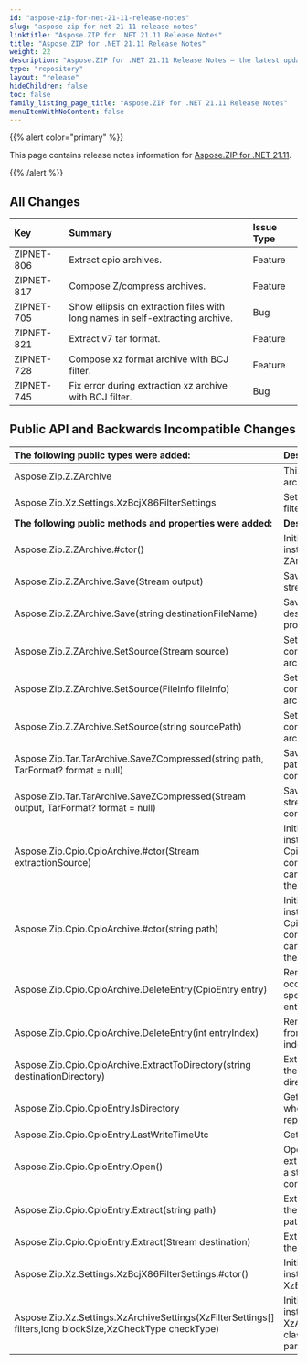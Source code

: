 ```yaml
---
id: "aspose-zip-for-net-21-11-release-notes"
slug: "aspose-zip-for-net-21-11-release-notes"
linktitle: "Aspose.ZIP for .NET 21.11 Release Notes"
title: "Aspose.ZIP for .NET 21.11 Release Notes"
weight: 22
description: "Aspose.ZIP for .NET 21.11 Release Notes – the latest updates and fixes."
type: "repository"
layout: "release"
hideChildren: false
toc: false
family_listing_page_title: "Aspose.ZIP for .NET 21.11 Release Notes"
menuItemWithNoContent: false
---
```


{{% alert color="primary" %}} 

This page contains release notes information for [Aspose.ZIP for .NET 21.11](https://releases.aspose.com/zip/net/new-releases/aspose.zip-for-.net-21.11/).

{{% /alert %}} 
## **All Changes**

|**Key**|**Summary**|**Issue Type**|
| :- | :- | :- |
|ZIPNET-806|Extract cpio archives.|Feature|
|ZIPNET-817|Compose Z/compress archives.|Feature|
|ZIPNET-705|Show ellipsis on extraction files with long names in self-extracting archive.|Bug|
|ZIPNET-821|Extract v7 tar format.|Feature|
|ZIPNET-728|Compose xz format archive with BCJ filter.|Feature|
|ZIPNET-745|Fix error during extraction xz archive with BCJ filter.|Bug|

## **Public API and Backwards Incompatible Changes**
|**The following public types were added:**|**Description**|
| :- | :- |
|Aspose.Zip.Z.ZArchive|This class represents Z archive file.|
|Aspose.Zip.Xz.Settings.XzBcjX86FilterSettings|Settings for xz Bcj X86 filter.|
|**The following public methods and properties were added:**|**Description**|
|Aspose.Zip.Z.ZArchive.#ctor()|Initializes a new instance of the ZArchive class.|
|Aspose.Zip.Z.ZArchive.Save(Stream output)|Saves Z archive to the stream provided.|
|Aspose.Zip.Z.ZArchive.Save(string destinationFileName)|Saves Z archive to destination file provided.|
|Aspose.Zip.Z.ZArchive.SetSource(Stream source)|Sets the content to be compressed within the archive.|
|Aspose.Zip.Z.ZArchive.SetSource(FileInfo fileInfo)|Sets the content to be compressed within the archive.|
|Aspose.Zip.Z.ZArchive.SetSource(string sourcePath)|Sets the content to be compressed within the archive.|
|Aspose.Zip.Tar.TarArchive.SaveZCompressed(string path, TarFormat? format = null)|Saves archive by the path with Z compression.|
|Aspose.Zip.Tar.TarArchive.SaveZCompressed(Stream output, TarFormat? format = null)|Saves archive to the stream with Z compression.|
|Aspose.Zip.Cpio.CpioArchive.#ctor(Stream extractionSource)|Initializes a new instance of the CpioArchive class and composes entries list can be extracted from the archive.|
|Aspose.Zip.Cpio.CpioArchive.#ctor(string path)|Initializes a new instance of the CpioArchive class and composes entries list can be extracted from the archive.|
|Aspose.Zip.Cpio.CpioArchive.DeleteEntry(CpioEntry entry)|Removes the first occurrence of a specific entry from the entries list.|
|Aspose.Zip.Cpio.CpioArchive.DeleteEntry(int entryIndex)|Removes the entry from the entries list by index.|
|Aspose.Zip.Cpio.CpioArchive.ExtractToDirectory(string destinationDirectory)|Extracts all the files in the archive to the directory provided.|
|Aspose.Zip.Cpio.CpioEntry.IsDirectory|Gets a value indicating whether the entry represents directory.|
|Aspose.Zip.Cpio.CpioEntry.LastWriteTimeUtc|Gets last write time.|
|Aspose.Zip.Cpio.CpioEntry.Open()|Opens the entry for extraction and provides a stream with entry content.|
|Aspose.Zip.Cpio.CpioEntry.Extract(string path)|Extracts the entry to the filesystem by the path provided.|
|Aspose.Zip.Cpio.CpioEntry.Extract(Stream destination)|Extracts the entry to the stream provided.|
|Aspose.Zip.Xz.Settings.XzBcjX86FilterSettings.#ctor()|Initializes a new instance of the XzBcjX86FilterSettings.|
|Aspose.Zip.Xz.Settings.XzArchiveSettings(XzFilterSettings[] filters,long blockSize,XzCheckType checkType)|Initializes a new instance of the XzArchiveSettings class with custom parameters.|